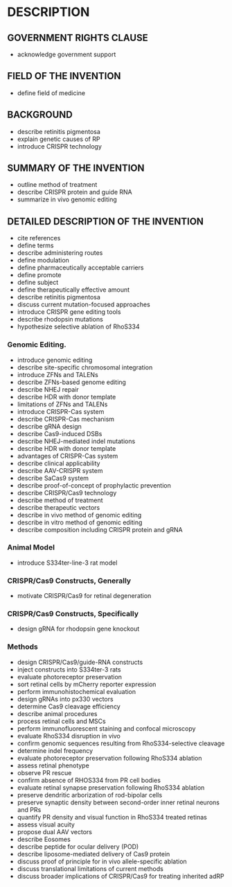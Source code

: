 # DESCRIPTION

## GOVERNMENT RIGHTS CLAUSE

- acknowledge government support

## FIELD OF THE INVENTION

- define field of medicine

## BACKGROUND

- describe retinitis pigmentosa
- explain genetic causes of RP
- introduce CRISPR technology

## SUMMARY OF THE INVENTION

- outline method of treatment
- describe CRISPR protein and guide RNA
- summarize in vivo genomic editing

## DETAILED DESCRIPTION OF THE INVENTION

- cite references
- define terms
- describe administering routes
- define modulation
- define pharmaceutically acceptable carriers
- define promote
- define subject
- define therapeutically effective amount
- describe retinitis pigmentosa
- discuss current mutation-focused approaches
- introduce CRISPR gene editing tools
- describe rhodopsin mutations
- hypothesize selective ablation of RhoS334

### Genomic Editing.

- introduce genomic editing
- describe site-specific chromosomal integration
- introduce ZFNs and TALENs
- describe ZFNs-based genome editing
- describe NHEJ repair
- describe HDR with donor template
- limitations of ZFNs and TALENs
- introduce CRISPR-Cas system
- describe CRISPR-Cas mechanism
- describe gRNA design
- describe Cas9-induced DSBs
- describe NHEJ-mediated indel mutations
- describe HDR with donor template
- advantages of CRISPR-Cas system
- describe clinical applicability
- describe AAV-CRISPR system
- describe SaCas9 system
- describe proof-of-concept of prophylactic prevention
- describe CRISPR/Cas9 technology
- describe method of treatment
- describe therapeutic vectors
- describe in vivo method of genomic editing
- describe in vitro method of genomic editing
- describe composition including CRISPR protein and gRNA

### Animal Model

- introduce S334ter-line-3 rat model

### CRISPR/Cas9 Constructs, Generally

- motivate CRISPR/Cas9 for retinal degeneration

### CRISPR/Cas9 Constructs, Specifically

- design gRNA for rhodopsin gene knockout

### Methods

- design CRISPR/Cas9/guide-RNA constructs
- inject constructs into S334ter-3 rats
- evaluate photoreceptor preservation
- sort retinal cells by mCherry reporter expression
- perform immunohistochemical evaluation
- design gRNAs into px330 vectors
- determine Cas9 cleavage efficiency
- describe animal procedures
- process retinal cells and MSCs
- perform immunofluorescent staining and confocal microscopy
- evaluate RhoS334 disruption in vivo
- confirm genomic sequences resulting from RhoS334-selective cleavage
- determine indel frequency
- evaluate photoreceptor preservation following RhoS334 ablation
- assess retinal phenotype
- observe PR rescue
- confirm absence of RHOS334 from PR cell bodies
- evaluate retinal synapse preservation following RhoS334 ablation
- preserve dendritic arborization of rod-bipolar cells
- preserve synaptic density between second-order inner retinal neurons and PRs
- quantify PR density and visual function in RhoS334 treated retinas
- assess visual acuity
- propose dual AAV vectors
- describe Eosomes
- describe peptide for ocular delivery (POD)
- describe liposome-mediated delivery of Cas9 protein
- discuss proof of principle for in vivo allele-specific ablation
- discuss translational limitations of current methods
- discuss broader implications of CRISPR/Cas9 for treating inherited adRP

